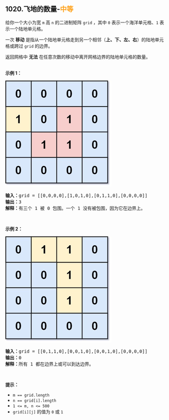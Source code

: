 ## 1020.飞地的数量-<font color=#FFA119>中等</font>

给你一个大小为宽 `m` 高 `n` 的二进制矩阵 `grid` ，其中 `0` 表示一个海洋单元格、`1` 表示一个陆地单元格。

一次 **移动** 是指从一个陆地单元格走到另一个相邻（**上、下、左、右**）的陆地单元格或跨过 `grid` 的边界。

返回网格中 **无法** 在任意次数的移动中离开网格边界的陆地单元格的数量。<br><br>

**示例 1：**

![](../resources/img/1020.飞地的数量-1.jpeg)

<pre>
<b>输入：</b>grid = [[0,0,0,0],[1,0,1,0],[0,1,1,0],[0,0,0,0]]  
<b>输出：</b>3  
<b>解释：</b>有三个 1 被 0 包围。一个 1 没有被包围，因为它在边界上。  
</pre>

<br>

**示例 2：**

![enclaves2](../resources/img/1020.飞地的数量-2.jpeg)

<pre>
<b>输入：</b>grid = [[0,1,1,0],[0,0,1,0],[0,0,1,0],[0,0,0,0]]  
<b>输出：</b>0  
<b>解释：</b>所有 1 都在边界上或可以到达边界。  
</pre>

<br>

**提示：**

* `m == grid.length`
* `n == grid[i].length`
* `1 <= m, n <= 500`
* `grid[i][j]` 的值为 `0` 或 `1`